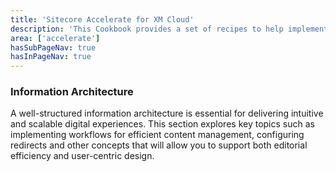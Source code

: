 ```yaml
---
title: 'Sitecore Accelerate for XM Cloud'
description: 'This Cookbook provides a set of recipes to help implementing XM Cloud through setup, configuration and implemenation.'
area: ['accelerate']
hasSubPageNav: true
hasInPageNav: true
---
```


### Information Architecture

A well-structured information architecture is essential for delivering intuitive and scalable digital experiences. This section explores key topics such as implementing workflows for efficient content management, configuring redirects and other concepts that will allow you to support both editorial efficiency and user-centric design.